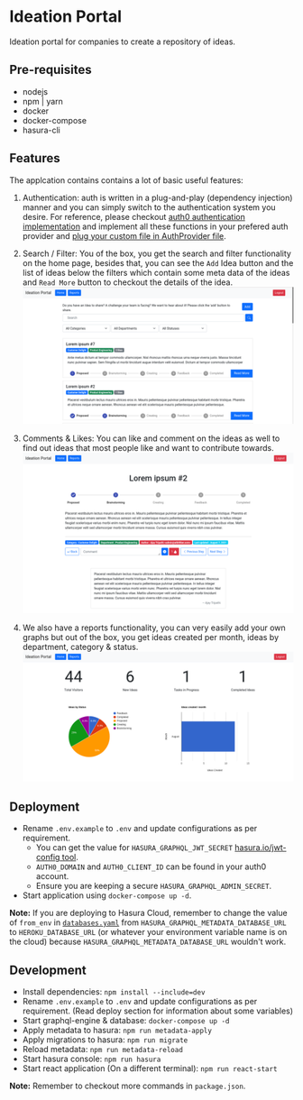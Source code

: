 # Ideation Portal

Ideation portal for companies to create a repository of ideas.

## Pre-requisites

- nodejs
- npm | yarn
- docker
- docker-compose
- hasura-cli

## Features

The applcation contains contains a lot of basic useful features:

1. Authentication: auth is written in a plug-and-play (dependency injection) manner and you can simply switch to the authentication system you desire. For reference, please checkout [auth0 authentication implementation](src/views/components/Auth/Auth0.tsx) and implement all these functions in your prefered auth provider and [plug your custom file in AuthProvider file](src/views/components/Auth/AuthProvider.tsx).

2. Search / Filter: You of the box, you get the search and filter functionality on the home page, besides that, you can see the `Add` Idea button and the list of ideas below the filters which contain some meta data of the ideas and `Read More` button to checkout the details of the idea.
   ![Search functionality](docs/features-search.png)

3. Comments & Likes: You can like and comment on the ideas as well to find out ideas that most people like and want to contribute towards.
   ![Comment and like functionality](docs/features-comments.png)

4. We also have a reports functionality, you can very easily add your own graphs but out of the box, you get ideas created per month, ideas by department, category & status.
   ![Reports functionality](docs/features-reports.png)

## Deployment

- Rename `.env.example` to `.env` and update configurations as per requirement.
  - You can get the value for `HASURA_GRAPHQL_JWT_SECRET` [hasura.io/jwt-config tool](https://hasura.io/jwt-config/).
  - `AUTH0_DOMAIN` and `AUTH0_CLIENT_ID` can be found in your auth0 account.
  - Ensure you are keeping a secure `HASURA_GRAPHQL_ADMIN_SECRET`.
- Start application using `docker-compose up -d`.

**Note:** If you are deploying to Hasura Cloud, remember to change the value of `from_env` in [`databases.yaml`](src/models/metadata/databases/databases.yaml) from `HASURA_GRAPHQL_METADATA_DATABASE_URL` to `HEROKU_DATABASE_URL` (or whatever your environment variable name is on the cloud) because `HASURA_GRAPHQL_METADATA_DATABASE_URL` wouldn't work.

## Development

- Install dependencies: `npm install --include=dev`
- Rename `.env.example` to `.env` and update configurations as per requirement. (Read deploy section for information about some variables)
- Start graphql-engine & database: `docker-compose up -d`
- Apply metadata to hasura: `npm run metadata-apply`
- Apply migrations to hasura: `npm run migrate`
- Reload metadata: `npm run metadata-reload`
- Start hasura console: `npm run hasura`
- Start react application (On a different terminal): `npm run react-start`

**Note:** Remember to checkout more commands in `package.json`.
